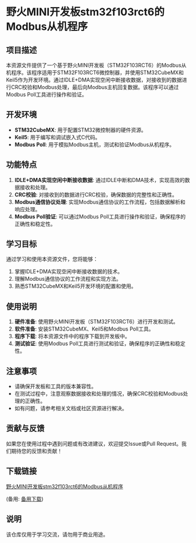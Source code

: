 # 野火MINI开发板stm32f103rct6的Modbus从机程序

## 项目描述

本资源文件提供了一个基于野火MINI开发板（STM32F103RCT6）的Modbus从机程序。该程序适用于STM32F103RCT6微控制器，并使用STM32CubeMX和Keil5作为开发环境。通过IDLE+DMA实现空闲中断接收数据，对接收到的数据进行CRC校验和Modbus处理，最后向Modbus主机回复数据。该程序可以通过Modbus Poll工具进行操作和验证。

## 开发环境

- **STM32CubeMX**: 用于配置STM32微控制器的硬件资源。
- **Keil5**: 用于编写和调试嵌入式C代码。
- **Modbus Poll**: 用于模拟Modbus主机，测试和验证Modbus从机程序。

## 功能特点

1. **IDLE+DMA实现空闲中断接收数据**: 通过IDLE中断和DMA技术，实现高效的数据接收和处理。
2. **CRC校验**: 对接收到的数据进行CRC校验，确保数据的完整性和正确性。
3. **Modbus通信协议处理**: 实现Modbus通信协议的工作流程，包括数据解析和响应处理。
4. **Modbus Poll验证**: 可以通过Modbus Poll工具进行操作和验证，确保程序的正确性和稳定性。

## 学习目标

通过学习和使用本资源文件，您将能够：

1. 掌握IDLE+DMA实现空闲中断接收数据的技术。
2. 理解Modbus通信协议的工作流程和实现方法。
3. 熟悉STM32CubeMX和Keil5开发环境的配置和使用。

## 使用说明

1. **硬件准备**: 使用野火MINI开发板（STM32F103RCT6）进行开发和测试。
2. **软件准备**: 安装STM32CubeMX、Keil5和Modbus Poll工具。
3. **程序下载**: 将本资源文件中的程序下载到开发板中。
4. **测试验证**: 使用Modbus Poll工具进行测试和验证，确保程序的正确性和稳定性。

## 注意事项

- 请确保开发板和工具的版本兼容性。
- 在测试过程中，注意观察数据接收和处理的情况，确保CRC校验和Modbus处理的正确性。
- 如有问题，请参考相关文档或社区资源进行解决。

## 贡献与反馈

如果您在使用过程中遇到问题或有改进建议，欢迎提交Issue或Pull Request。我们期待您的反馈和贡献！

## 下载链接
[野火MINI开发板stm32f103rct6的Modbus从机程序]() 

(备用: [备用下载](https://pan.baidu.com/s/1BES9gFJeddmVXLr2VlDNGQ?pwd=1234))

## 说明

该仓库仅用于学习交流，请勿用于商业用途。
